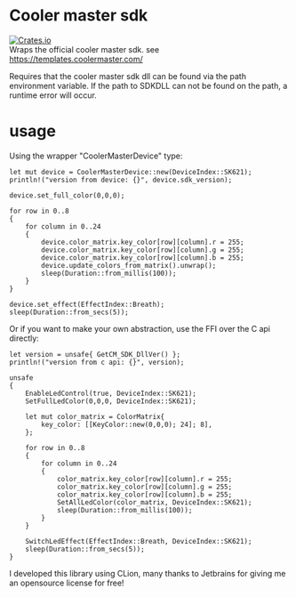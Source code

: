 # Cooler master sdk
[![Crates.io](https://img.shields.io/crates/v/cooler_master_sdk)](https://crates.io/crates/cooler_master_sdk)  
Wraps the official cooler master sdk.
see https://templates.coolermaster.com/

Requires that the cooler master sdk dll can be found via the path environment variable. If the path to SDKDLL can not be found on the path, a runtime error will occur.

# usage
Using the wrapper "CoolerMasterDevice" type:


    let mut device = CoolerMasterDevice::new(DeviceIndex::SK621);
    println!("version from device: {}", device.sdk_version);

    device.set_full_color(0,0,0);

    for row in 0..8
    {
        for column in 0..24
        {
            device.color_matrix.key_color[row][column].r = 255;
            device.color_matrix.key_color[row][column].g = 255;
            device.color_matrix.key_color[row][column].b = 255;
            device.update_colors_from_matrix().unwrap();
            sleep(Duration::from_millis(100));
        }
    }

    device.set_effect(EffectIndex::Breath);
    sleep(Duration::from_secs(5));

Or if you want to make your own abstraction, use the FFI over the C api directly:

    let version = unsafe{ GetCM_SDK_DllVer() };
    println!("version from c api: {}", version);

    unsafe
    {
        EnableLedControl(true, DeviceIndex::SK621);
        SetFullLedColor(0,0,0, DeviceIndex::SK621);

        let mut color_matrix = ColorMatrix{
            key_color: [[KeyColor::new(0,0,0); 24]; 8],
        };

        for row in 0..8
        {
            for column in 0..24
            {
                color_matrix.key_color[row][column].r = 255;
                color_matrix.key_color[row][column].g = 255;
                color_matrix.key_color[row][column].b = 255;
                SetAllLedColor(color_matrix, DeviceIndex::SK621);
                sleep(Duration::from_millis(100));
            }
        }

        SwitchLedEffect(EffectIndex::Breath, DeviceIndex::SK621);
        sleep(Duration::from_secs(5));
    }

I developed this library using CLion, many thanks to Jetbrains for giving me an opensource license for free!
